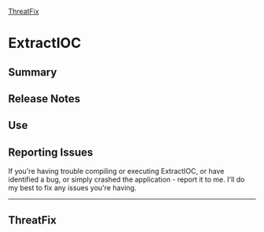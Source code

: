 [ThreatFix](http://cdn1.editmysite.com/uploads/5/1/4/0/51408561/background-images/1387838909.png)

ExtractIOC
===============

Summary
---------------

Release Notes
---------------

Use
---------------

Reporting Issues
----------------
If you're having trouble compiling or executing ExtractIOC, or have identified
a bug, or simply crashed the application - report it to me. I'll do my best
to fix any issues you're having.

[Reporting Crashes]: https://github.com/threatfix/ExtractIOC/wiki

---------------
ThreatFix
----------------

